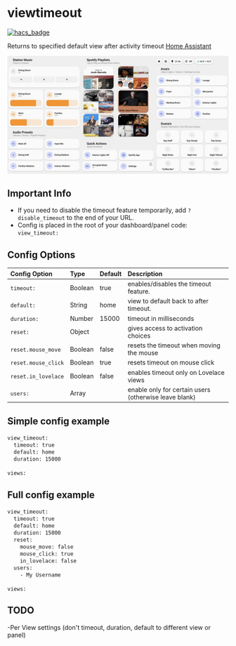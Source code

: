 # viewtimeout

[![hacs_badge](https://img.shields.io/badge/HACS-Custom-41BDF5.svg?style=for-the-badge)](https://github.com/hacs/integration)

Returns to specified default view after activity timeout [Home Assistant](https://www.home-assistant.io/)


![image](img1.gif)

## Important Info

* If you need to disable the timeout feature temporarily, add `?disable_timeout` to the end of your URL.
* Config is placed in the root of your dashboard/panel code: `view_timeout:`
  
## Config Options

| Config Option | Type | Default | Description |
|:---------------|:---------------|:---------------|:----------|
|`timeout:`| Boolean | true | enables/disables the timeout feature.
|`default:` | String | home | view to default back to after timeout.
|`duration:` | Number | 15000 | timeout in milliseconds
|`reset:` | Object |  | gives access to activation choices
|`reset.mouse_move` | Boolean | false | resets the timeout when moving the mouse
|`reset.mouse_click` | Boolean | true | resets timeout on mouse click
|`reset.in_lovelace` | Boolean | false | enables timeout only on Lovelace views
|`users:` | Array |  | enable only for certain users (otherwise leave blank)

## Simple config example

```
view_timeout:
  timeout: true
  default: home
  duration: 15000
  
views:
```

## Full config example

```
view_timeout:
  timeout: true
  default: home
  duration: 15000
  reset:
    mouse_move: false
    mouse_click: true
    in_lovelace: false
  users:
    - My Username
  
views:
```

## TODO

-Per View settings (don't timeout, duration, default to different view or panel)
